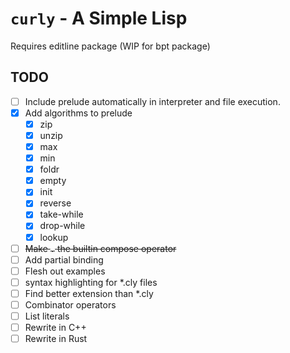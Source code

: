 # `curly` - A Simple Lisp

Requires editline package (WIP for bpt package)

## TODO

- [ ] Include prelude automatically in interpreter and file execution.
- [x] Add algorithms to prelude
  - [x] zip
  - [x] unzip
  - [x] max
  - [x] min
  - [x] foldr
  - [x] empty
  - [x] init
  - [x] reverse
  - [x] take-while
  - [x] drop-while
  - [x] lookup
- [ ] ~~Make `.` the builtin compose operator~~
- [ ] Add partial binding
- [ ] Flesh out examples
- [ ] syntax highlighting for *.cly files
- [ ] Find better extension than *.cly
- [ ] Combinator operators
- [ ] List literals
- [ ] Rewrite in C++
- [ ] Rewrite in Rust
